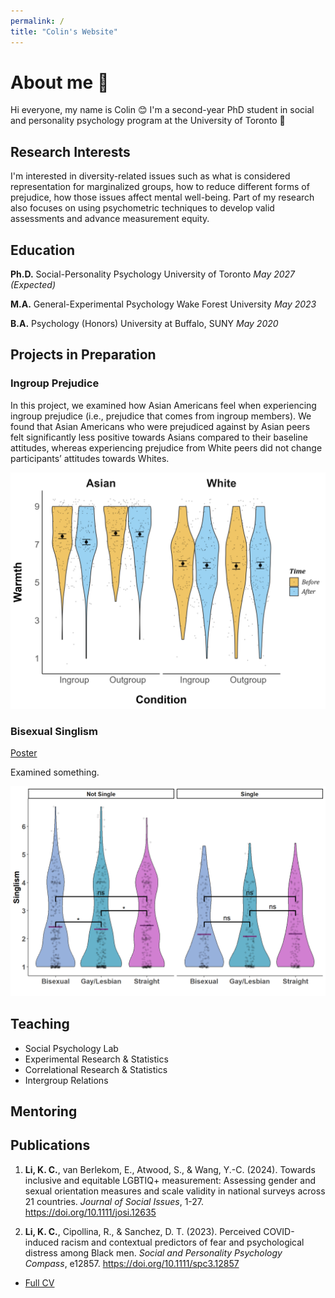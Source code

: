 ```yaml
---
permalink: /
title: "Colin's Website"
---
```


# About me 👋 
Hi everyone, my name is Colin 😊 I'm a second-year PhD student in social and personality psychology program at the University of Toronto 🍁

## Research Interests
I'm interested in diversity-related issues such as what is considered representation for marginalized groups, how to reduce different forms of prejudice, how those issues affect mental well-being. Part of my research also focuses on using psychometric techniques to develop valid assessments and advance measurement equity. 

## Education
**Ph.D.** Social-Personality Psychology
University of Toronto *May 2027 (Expected)*

**M.A.** General-Experimental Psychology 
Wake Forest University *May 2023*			        		

**B.A.** Psychology (Honors)
University at Buffalo, SUNY *May 2020*


## Projects in Preparation
### Ingroup Prejudice

In this project, we examined how Asian Americans feel when experiencing ingroup prejudice (i.e., prejudice that comes from ingroup members). We found that Asian Americans who were prejudiced against by Asian peers felt significantly less positive towards Asians compared to their baseline attitudes, whereas experiencing prejudice from White peers did not change participants’ attitudes towards Whites. 

![Ingroup](/assets/img/ingroup.png)

### Bisexual Singlism
[Poster](https://www.mdpi.com)

Examined something.

![Bi](/assets/img/bisingle.png)

## Teaching
- Social Psychology Lab
- Experimental Research & Statistics
- Correlational Research & Statistics
- Intergroup Relations

## Mentoring



## Publications
1.	**Li, K. C.**, van Berlekom, E., Atwood, S., & Wang, Y.-C. (2024). Towards inclusive and equitable LGBTIQ+ measurement: Assessing gender and sexual orientation measures and scale validity in national surveys across 21 countries. *Journal of Social Issues*, 1-27. https://doi.org/10.1111/josi.12635 

2.	**Li, K. C.**, Cipollina, R., & Sanchez, D. T. (2023). Perceived COVID-induced racism and contextual predictors of fear and psychological distress among Black men. *Social and Personality Psychology Compass*, e12857. https://doi.org/10.1111/spc3.12857

- [Full CV](https://docs.google.com)
